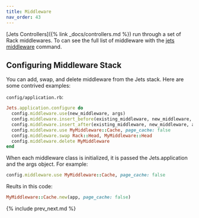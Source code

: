 ```yaml
---
title: Middleware
nav_order: 43
---
```


[Jets Controllers]({% link _docs/controllers.md %}) run through a set of Rack middlewares. To can see the full list of middleware with the [jets middleware](http://rubyonjets.com/reference/jets-middleware/) command.

## Configuring Middleware Stack

You can add, swap, and delete middleware from the Jets stack.  Here are some contrived examples:

`config/application.rb`:

```ruby
Jets.application.configure do
  config.middleware.use(new_middleware, args)
  config.middleware.insert_before(existing_middleware, new_middleware, args)
  config.middleware.insert_after(existing_middleware, new_middleware, args)
  config.middleware.use MyMiddleware::Cache, page_cache: false
  config.middleware.swap Rack::Head, MyMiddleware::Head
  config.middleware.delete MyMiddleware
end
```

When each middleware class is initialized, it is passed the Jets.application and the args object.  For example:

```ruby
config.middleware.use MyMiddleware::Cache, page_cache: false
```

Reults in this code:

```ruby
MyMiddleware::Cache.new(app, page_cache: false)
```

{% include prev_next.md %}